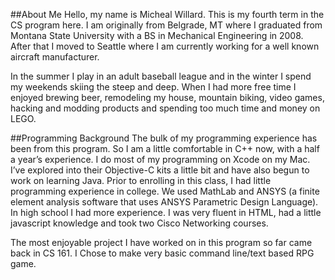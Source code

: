 ##About Me
Hello, my name is Micheal Willard. This is my fourth term in the CS program here. I am originally from Belgrade, MT where I graduated from Montana State University with a BS in Mechanical Engineering in 2008. After that I moved to Seattle where I am currently working for a well known aircraft manufacturer.

In the summer I play in an adult baseball league and in the winter I spend my weekends skiing the steep and deep. When I had more free time I enjoyed brewing beer, remodeling my house, mountain biking, video games, hacking and modding products and spending too much time and money on LEGO.

##Programming Background
The bulk of my programming experience has been from this program. So I am a little comfortable in C++ now, with a half a year’s experience. I do most of my programming on Xcode on my Mac. I’ve explored into their Objective-C kits a little bit and have also begun to work on learning Java. Prior to enrolling in this class, I had little programming experience in college. We used MathLab and ANSYS (a finite element analysis software that uses ANSYS Parametric Design Language). In high school I had more experience. I was very fluent in HTML, had a little javascript knowledge and took two Cisco Networking courses. 

The most enjoyable project I have worked on in this program so far came back in CS 161.  I Chose to make very basic command line/text based RPG game.
